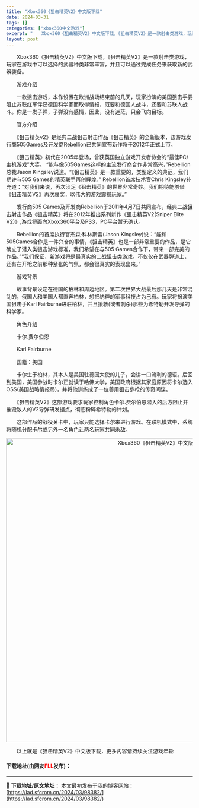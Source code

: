 ```yaml
---
title: "Xbox360《狙击精英V2》中文版下载"
date: 2024-03-31
tags: []
categories: ["xbox360中文游戏"]
excerpt: "　　Xbox360《狙击精英V2》中文版下载，《狙击精英V2》是一款射击类游戏，玩家在游戏中可以选择的武器种类非常丰富，并且可以通过完成任务来获取新的武器装备。 　　游戏介绍 　　一款狙击游戏，本作设置在欧洲战场结束前的几天，玩家扮演的美国狙击手要阻止苏联红军俘获德国科学家而取得情报，既要和德国人战&hellip;"
layout: post
---
```


 <p>　　Xbox360《狙击精英V2》中文版下载，《狙击精英V2》是一款射击类游戏，玩家在游戏中可以选择的武器种类非常丰富，并且可以通过完成任务来获取新的武器装备。</p> <p>　　游戏介绍</p> <p>　　一款狙击游戏，本作设置在欧洲战场结束前的几天，玩家扮演的美国狙击手要阻止苏联红军俘获德国科学家而取得情报，既要和德国人战斗，还要和苏联人战斗。你是一发子弹，子弹没有感情，因此，没有迷茫，只会飞向目标。</p> <p>　　官方介绍</p> <p>　　《狙击精英v2》是经典二战狙击射击作品《狙击精英》的全新版本，该游戏发行商505Games及开发商Rebellion已共同宣布新作将于2012年正式上市。</p> <p>　　《狙击精英》初代在2005年登场，曾获英国独立游戏开发者协会的&ldquo;最佳PC/主机游戏&rdquo;大奖。 &ldquo;能与像505Games这样的主流发行商合作非常高兴，&rdquo;Rebellion总裁Jason Kingsley说道。&ldquo;《狙击精英》是一款重要的，类型定义的典范，我们期许与505 Games的精英联手再创辉煌。&rdquo; Rebellion首席技术官Chris Kingsley补充道：&ldquo;对我们来说，再次涉足《狙击精英》的世界非常奇妙。我们期待能够借《狙击精英V2》再次褒奖，以伟大的游戏震撼玩家。&rdquo;</p> <p>　　发行商505 Games及开发商Rebellion于2011年4月7日共同宣布，经典二战狙击射击作品《狙击精英》将在2012年推出系列新作《狙击精英V2(Sniper Elite V2)》,游戏将面向Xbox360平台及PS3，PC平台暂无确认。</p> <p>　　Rebellion的首席执行官杰森&middot;科林斯雷(Jason Kingsley)说：&ldquo;能和505Games合作是一件兴奋的事情，《狙击精英》也是一部非常重要的作品，是它确立了潜入类狙击游戏标准，我们希望在与505 Games合作下，带来一部完美的作品。&rdquo;&ldquo;我们保证，新游戏将是最真实的二战狙击类游戏。不仅仅在武器弹道上，还有在开枪之前那种紧张的气氛，都会很真实的表现出来。&rdquo;</p> <p>　　游戏背景</p> <p>　　故事背景设定在德国的柏林和周边地区。第二次世界大战最后那几天是非常混乱的，俄国人和美国人都直奔柏林，想把纳粹的军事科技占为己有。玩家将扮演美国狙击手Karl Fairburne进驻柏林，并且援救(或者刺杀)那些为希特勒开发导弹的科学家。</p> <p>　　角色介绍</p> <p>　　卡尔.费尔伯恩</p> <p>　　Karl Fairburne</p> <p>　　国籍：美国</p> <p>　　卡尔生于柏林，其本人是美国驻德国大使的儿子，会讲一口流利的德语。后回到美国，美国参战时卡尔正就读于哈佛大学，美国政府根据其家庭原因将卡尔选入OSS(美国战略情报局)，并将他训练成了一位善用狙击步枪的传奇间谍。</p> <p>　　《狙击精英V2》这部游戏要求玩家控制角色卡尔.费尔伯恩潜入的后方阻止并摧毁敌人的V2导弹研发据点，彻底粉碎希特勒的计划。</p> <p>　　这部作品的战役关卡中，玩家只能选择卡尔来进行游戏。在联机模式中，系统将随机分配卡尔或另外一名角色让两名玩家共同杀敌。</p> <p align="center"><img align="" border="0" src="https://lad.sfcrom.cn/wp-content/uploads/2024/03/20240330_66083e187786e.jpg" width="819" alt="Xbox360《狙击精英V2》中文版下载" /></p> <p>　　以上就是《狙击精英V2》中文版下载，更多内容请持续关注游戏年轮</p> <p><h4>下载地址(由网友<font color="red">FLL</font>发布)：</h4></p> 

---
📖 **下载地址/原文地址：** 本文最初发布于我的博客网站：[https://lad.sfcrom.cn/2024/03/98382/](https://lad.sfcrom.cn/2024/03/98382/)
